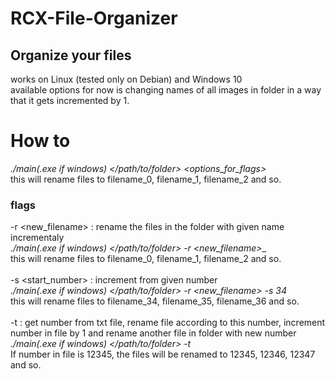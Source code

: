 # RCX-File-Organizer
## Organize your files
works on Linux (tested only on Debian) and Windows 10<br>
available options for now is changing names of all images in folder in a way that it gets incremented by 1.<br>
# How to
_./main(.exe if windows) </path/to/folder> <flags> <options_for_flags>_ <br>
this will rename files to filename_0, filename_1, filename_2 and so. <br>
### flags
-r <new_filename> : rename the files in the folder with given name incrementaly<br>
_./main(.exe if windows) </path/to/folder>  -r <new_filename>__ <br>
this will rename files to filename_0, filename_1, filename_2 and so. <br>
<br>
-s <start_number> : increment from given number <br>
_./main(.exe if windows) </path/to/folder>  -r <new_filename> -s 34_ <br>
this will rename files to filename_34, filename_35, filename_36 and so. <br>
<br>
-t : get number from txt file, rename file according to this number, increment number in file by 1 and rename another file in folder with new number <br>
_./main(.exe if windows) </path/to/folder>  -t_ <br>
If number in file is 12345, the files will be renamed to 12345, 12346, 12347 and so. <br>
<br>
